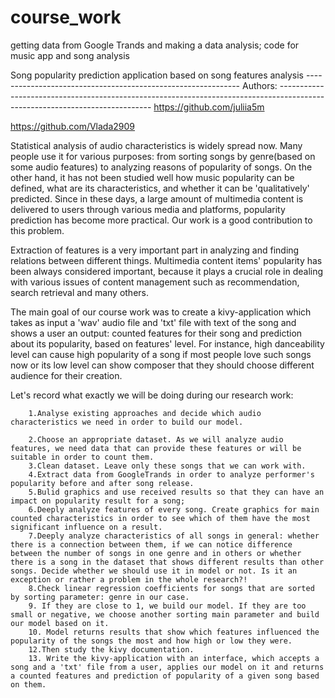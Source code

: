 # course_work
getting data from Google Trands and making a data analysis; code for music app and song analysis

Song popularity prediction application based on song features analysis -------------------------------------------------------------
Authors: ----------------------------------------------------------------------------------------------------------------------------
https://github.com/juliia5m 

https://github.com/Vlada2909

Statistical analysis of audio characteristics is widely spread now. Many people use it for various purposes: from sorting songs by genre(based on some audio features) to analyzing reasons of popularity of songs. On the other hand, it has not been studied well how music popularity can be defined, what are its characteristics, and whether it can be 'qualitatively' predicted. Since in these days, a large amount of multimedia content is delivered to users through various media and platforms, popularity prediction has become more practical. Our work is a good contribution to this problem.

Extraction of features is a very important part in analyzing and finding relations between different things. Multimedia content items' popularity has been always considered important, because it plays a crucial role in dealing with various issues of content management such as recommendation, search retrieval and many others. 

The main goal of our course work was to create a kivy-application which takes as input a 'wav' audio file and 'txt' file with text of the song and shows a user an output: counted features for their song and prediction about its popularity, based on features' level. For instance, high danceability level can cause high popularity of a song if most people love such songs now or its low level can show composer that they should choose different audience for their creation.

Let's record what exactly we will be doing during our research work:

        1.Analyse existing approaches and decide which audio characteristics we need in order to build our model.
        
        2.Choose an appropriate dataset. As we will analyze audio features, we need data that can provide these features or will be suitable in order to count them.
        3.Clean dataset. Leave only these songs that we can work with.
        4.Extract data from GoogleTrands in order to analyze performer's popularity before and after song release.
        5.Bulid graphics and use received results so that they can have an impact on popularity result for a song;
        6.Deeply analyze features of every song. Create graphics for main counted characteristics in order to see which of them have the most significant influence on a result. 
        7.Deeply analyze characteristics of all songs in general: whether there is a connection between them, if we can notice difference between the number of songs in one genre and in others or whether there is a song in the dataset that shows different results than other songs. Decide whether we should use it in model or not. Is it an exception or rather a problem in the whole research?! 
        8.Check linear regression coefficients for songs that are sorted by sorting parameter: genre in our case. 
        9. If they are close to 1, we build our model. If they are too small or negative, we choose another sorting main parameter and build our model based on it. 
        10. Model returns results that show which features influenced the popularity of the songs the most and how high or low they were. 
        12.Then study the kivy documentation. 
        13. Write the kivy-application with an interface, which accepts a song and a 'txt' file from a user, applies our model on it and returns a counted features and prediction of popularity of a given song based on them. 
        

 
